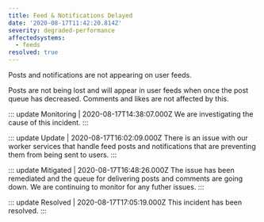 ```yaml
---
title: Feed & Notifications Delayed
date: '2020-08-17T11:42:20.814Z'
severity: degraded-performance
affectedsystems:
  - feeds
resolved: true
---
```

Posts and notifications are not appearing on user feeds.


Posts are not being lost and will appear in user feeds when once the post queue has decreased. Comments and likes are not affected by this.

::: update Monitoring | 2020-08-17T14:38:07.000Z
We are investigating the cause of this incident.
:::

::: update Update | 2020-08-17T16:02:09.000Z
There is an issue with our worker services that handle feed posts and notifications that are preventing them from being sent to users.
:::

::: update Mitigated | 2020-08-17T16:48:26.000Z
The issue has been remediated and the queue for delivering posts and comments are going down. We are continuing to monitor for any futher issues.
:::

::: update Resolved | 2020-08-17T17:05:19.000Z
This incident has been resolved.
:::

<!--- language code: en -->
